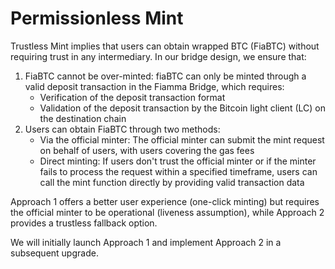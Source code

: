 # Permissionless Mint

Trustless Mint implies that users can obtain wrapped BTC (FiaBTC) without requiring trust in any intermediary. In our bridge design, we ensure that:

1. FiaBTC cannot be over-minted: fiaBTC can only be minted through a valid deposit transaction in the Fiamma Bridge, which requires:
   * Verification of the deposit transaction format
   * Validation of the deposit transaction by the Bitcoin light client (LC) on the destination chain
2. Users can obtain FiaBTC through two methods:
   * Via the official minter: The official minter can submit the mint request on behalf of users, with users covering the gas fees
   * Direct minting: If users don't trust the official minter or if the minter fails to process the request within a specified timeframe, users can call the mint function directly by providing valid transaction data

Approach 1 offers a better user experience (one-click minting) but requires the official minter to be operational (liveness assumption), while Approach 2 provides a trustless fallback option.

We will initially launch Approach 1 and implement Approach 2 in a subsequent upgrade.

